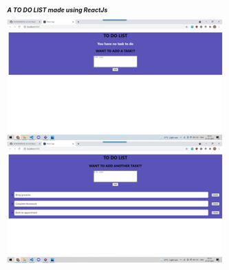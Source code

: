 ***A TO DO LIST made using ReactJs***

<img src="Screenshots/First.jpeg" width="500" />
<img src="Screenshots/second.jpeg" width="500" />
